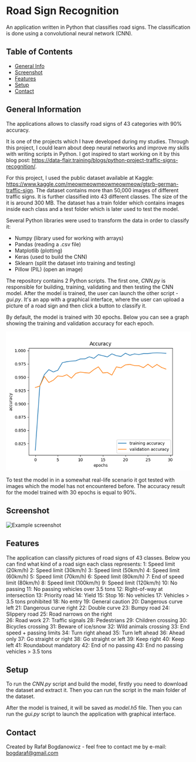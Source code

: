 # Road Sign Recognition

An application written in Python that classifies road signs. The classification is done using a convolutional neural network (CNN).

## Table of Contents

* [General Info](#general-information)
* [Screenshot](#screenshot)
* [Features](#features)
* [Setup](#setup)
* [Contact](#contact)

## General Information

The applications allows to classify road signs of 43 categories with 90% accuracy.

It is one of the projects which I have developed during my studies. Through this project, I could learn about deep neural networks and
improve my skills with writing scripts in Python. I got inspired to start working on it by this blog post: 
https://data-flair.training/blogs/python-project-traffic-signs-recognition/.

For this project, I used the public dataset available at Kaggle: https://www.kaggle.com/meowmeowmeowmeowmeow/gtsrb-german-traffic-sign.
The dataset contains more than 50,000 images of different traffic signs. It is further classified 
into 43 different classes. The size of the it is around 300 MB. The dataset has 
a train folder which contains images inside each class and a test folder which is later used to test the model.

Several Python libraries were used to transform the data in order to classify it:
- Numpy (library used for working with arrays) 
- Pandas (reading a .csv file) 
- Matplotlib (plotting) 
- Keras (used to build the CNN) 
- Sklearn (split the dataset into training and testing) 
- Pillow (PIL) (open an image)

The repository contains 2 Python scripts. The first one, *CNN.py* is responsible for building, training, validating and then testing
the CNN model. After the model is trained, the user can launch the other script - *gui.py*. It's an app with a graphical interface,
where the user can upload a picture of a road sign and then click a button to classify it.

By default, the model is trained with 30 epochs. Below you can see a graph showing the training and validation accuracy for each 
epoch.

![Accuracy graph](images/accuracy_plot.PNG)

To test the model in in a somewhat real-life scenario it got tested with images which the model has not encountered before. The accuracy
result for the model trained with 30 epochs is equal to 90%.

## Screenshot

![Example screenshot](screenshot.png)

## Features

The application can classify pictures of road signs of 43 classes. Below you can find what kind of a road sign each class represents:
1: Speed limit (20km/h) 
2: Speed limit (30km/h) 
3: Speed limit (50km/h) 
4: Speed limit (60km/h) 
5: Speed limit (70km/h) 
6: Speed limit (80km/h) 
7: End of speed limit (80km/h) 
8: Speed limit (100km/h) 
9: Speed limit (120km/h) 
10: No passing 
11: No passing vehicles over 3.5 tons 
12: Right-of-way at intersection 
13: Priority road 
14: Yield 
15: Stop 
16: No vehicles 
17: Vehicles > 3.5 tons prohibited 
18: No entry 
19: General caution 
20: Dangerous curve left 
21: Dangerous curve right 
22: Double curve 
23: Bumpy road 
24: Slippery road 
25: Road narrows on the right  
26: Road work 
27: Traffic signals 
28: Pedestrians 
29: Children crossing 
30: Bicycles crossing 
31: Beware of ice/snow 
32: Wild animals crossing 
33: End speed + passing limits 
34: Turn right ahead 
35: Turn left ahead 
36: Ahead only 
37: Go straight or right 
38: Go straight or left 
39: Keep right 
40: Keep left 
41: Roundabout mandatory 
42: End of no passing 
43: End no passing vehicles > 3.5 tons

## Setup

To run the *CNN.py* script and build the model, firstly you need to download the dataset and extract it. Then you can run the script in
the main folder of the dataset.

After the model is trained, it will be saved as *model.h5* file. Then you can run the *gui.py* script to launch the application with
graphical interface.

## Contact

Created by Rafał Bogdanowicz - feel free to contact me by e-mail: <bogdaraf@gmail.com>